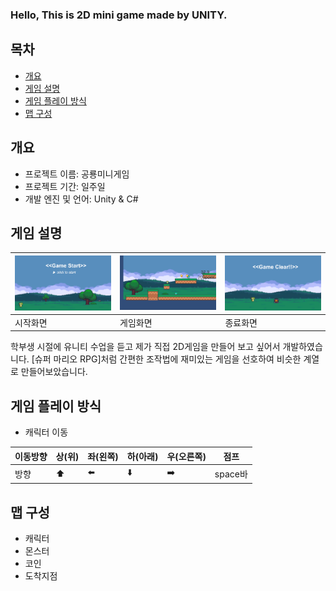 ### Hello, This is 2D mini game made by UNITY.
## **목차**
- [개요](##개요)
- [게임 설명](##게임설명)
- [게임 플레이 방식](##게임플레이방식)
- [맵 구성](##맵구성)


## **개요**
- 프로젝트 이름: 공룡미니게임
- 프로젝트 기간: 일주일
- 개발 엔진 및 언어: Unity & C#

## **게임 설명**


|<img src=readmeImages/start.png>|<img src=readmeImages/game.png>|<img src=readmeImages/clear.png>|
|---|---|---|
|시작화면|게임화면|종료화면|

학부생 시절에 유니티 수업을 듣고 제가 직접 2D게임을 만들어 보고 싶어서 개발하였습니다. 
[슈퍼 마리오 RPG]처럼 간편한 조작법에 재미있는 게임을 선호하여 비슷한 계열로 만들어보았습니다. 

## 게임 플레이 방식
- 캐릭터 이동
  
|이동방향|상(위)|좌(왼쪽)|하(아래)|우(오른쪽)|점프|
|---|---|---|---|---|---|
|방향|⬆️|⬅️|⬇️|➡️|space바|


## 맵 구성
- 캐릭터
- 몬스터
- 코인
- 도착지점



